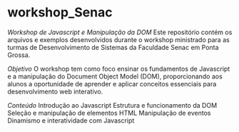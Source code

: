 # workshop_Senac
*Workshop de Javascript e Manipulação da DOM*
Este repositório contém os arquivos e exemplos desenvolvidos durante o workshop ministrado para as turmas de Desenvolvimento de Sistemas da Faculdade Senac em Ponta Grossa.

*Objetivo*
O workshop tem como foco ensinar os fundamentos de Javascript e a manipulação do Document Object Model (DOM), proporcionando aos alunos a oportunidade de aprender e aplicar conceitos essenciais para desenvolvimento web interativo.

*Conteúdo*
Introdução ao Javascript
Estrutura e funcionamento da DOM
Seleção e manipulação de elementos HTML
Manipulação de eventos
Dinamismo e interatividade com Javascript
